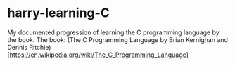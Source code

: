 # harry-learning-C
My documented progression of learning the C programming language by the book. The book: (The C Programming Language by Brian Kernighan and Dennis Ritchie)[https://en.wikipedia.org/wiki/The_C_Programming_Language]
